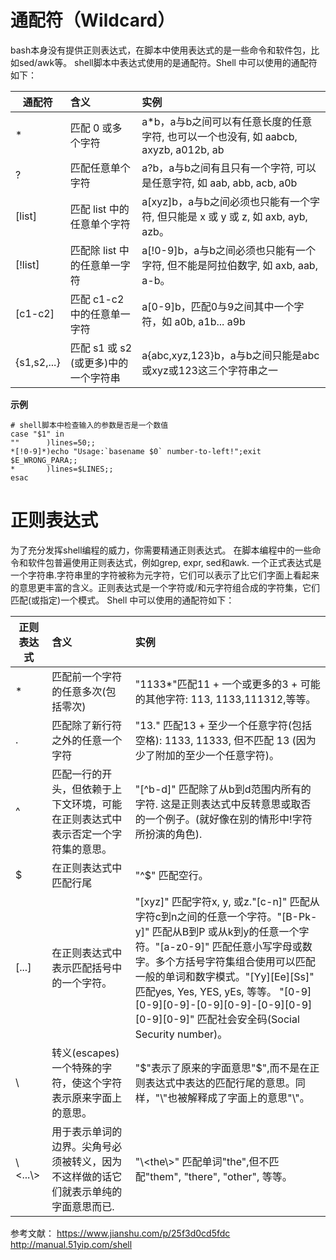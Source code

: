 # 通配符（Wildcard）
bash本身没有提供正则表达式，在脚本中使用表达式的是一些命令和软件包，比如sed/awk等。
shell脚本中表达式使用的是通配符。Shell 中可以使用的通配符如下：

通配符|含义|实例|
--|:--|:--
*|匹配 0 或多个字符|	a*b，a与b之间可以有任意长度的任意字符, 也可以一个也没有, 如 aabcb, axyzb, a012b, ab
?|匹配任意单个字符|	a?b，a与b之间有且只有一个字符, 可以是任意字符, 如 aab, abb, acb, a0b
[list]|	匹配 list 中的任意单个字符|	a[xyz]b，a与b之间必须也只能有一个字符, 但只能是 x 或 y 或 z, 如 axb, ayb, azb。
[!list]|	匹配除 list 中的任意单一字符|	a[!0-9]b，a与b之间必须也只能有一个字符, 但不能是阿拉伯数字, 如 axb, aab, a-b。
[c1-c2]|	匹配 c1-c2 中的任意单一字符|	a[0-9]b，匹配0与9之间其中一个字符，如 a0b, a1b... a9b
{s1,s2,...}|	匹配 s1 或 s2 (或更多)中的一个字符串|	a{abc,xyz,123}b，a与b之间只能是abc或xyz或123这三个字符串之一

**示例**
```
# shell脚本中检查输入的参数是否是一个数值
case "$1" in
""      )lines=50;;
*[!0-9]*)echo "Usage:`basename $0` number-to-left!";exit $E_WRONG_PARA;;
*       )lines=$LINES;;
esac
```
# 正则表达式
为了充分发挥shell编程的威力，你需要精通正则表达式。 在脚本编程中的一些命令和软件包普遍使用正则表达式，例如grep, expr, sed和awk.
一个正式表达式是一个字符串.字符串里的字符被称为元字符，它们可以表示了比它们字面上看起来的意思更丰富的含义。正则表达式是一个字符或/和元字符组合成的字符集，它们匹配(或指定)一个模式。
Shell 中可以使用的通配符如下：

正则表达式|含义|实例|
--|:--|:--
*|匹配前一个字符的任意多次(包括零次)|"1133*"匹配11 + 一个或更多的3 + 可能的其他字符: 113, 1133,111312,等等。
.|匹配除了新行符之外的任意一个字符|"13." 匹配13 + 至少一个任意字符(包括空格): 1133, 11333, 但不匹配 13 (因为少了附加的至少一个任意字符)。
^|匹配一行的开头，但依赖于上下文环境，可能在正则表达式中表示否定一个字符集的意思。|"[^b-d]" 匹配除了从b到d范围内所有的字符. 这是正则表达式中反转意思或取否的一个例子。(就好像在别的情形中!字符所扮演的角色).
$|在正则表达式中匹配行尾|"^$" 匹配空行。
[...]|在正则表达式中表示匹配括号中的一个字符。|"[xyz]" 匹配字符x, y, 或z."[c-n]" 匹配从字符c到n之间的任意一个字符。"[B-Pk-y]" 匹配从B到P 或从k到y的任意一个字符。"[a-z0-9]" 匹配任意小写字母或数字。多个方括号字符集组合使用可以匹配一般的单词和数字模式。"[Yy][Ee][Ss]" 匹配yes, Yes, YES, yEs, 等等。 "[0-9][0-9][0-9]-[0-9][0-9]-[0-9][0-9][0-9][0-9]" 匹配社会安全码(Social Security number)。
\ |转义(escapes) 一个特殊的字符，使这个字符表示原来字面上的意思。|"\$"表示了原来的字面意思"$",而不是在正则表达式中表达的匹配行尾的意思。同样，"\\"也被解释成了字面上的意思"\\"。
\\<...\\>|用于表示单词的边界。尖角号必须被转义，因为不这样做的话它们就表示单纯的字面意思而已.|"\\<the\\>" 匹配单词"the",但不匹配"them", "there", "other", 等等。

参考文献：
https://www.jianshu.com/p/25f3d0cd5fdc
http://manual.51yip.com/shell
